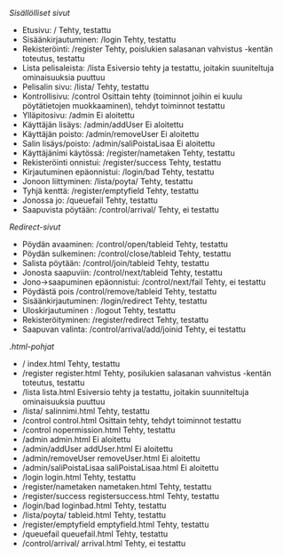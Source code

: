 *Sisällölliset sivut*

 - Etusivu:		/				Tehty, testattu  
 - Sisäänkirjautuminen:	/login				Tehty, testattu  
 - Rekisteröinti:	/register			Tehty, poislukien salasanan vahvistus -kentän toteutus, testattu  
 - Lista pelisaleista:	/lista				Esiversio tehty ja testattu, joitakin suuniteltuja ominaisuuksia puuttuu
 - Pelisalin sivu:	/lista/<salinnimi>		Tehty, testattu
 - Kontrollisivu:	/control			Osittain tehty (toiminnot joihin ei kuulu pöytätietojen muokkaaminen), tehdyt toiminnot testattu 
 - Ylläpitosivu:	/admin				Ei aloitettu  
 - Käyttäjän lisäys:	/admin/addUser			Ei aloitettu  
 - Käyttäjän poisto:	/admin/removeUser		Ei aloitettu  
 - Salin lisäys/poisto:	/admin/saliPoistaLisaa		Ei aloitettu  
 - Käyttäjänimi käytössä:	/register/nametaken	Tehty, testattu  
 - Rekisteröinti onnistui:	/register/success	Tehty, testattu  
 - Kirjautuminen epäonnistui:	/login/bad		Tehty, testattu  
 - Jonoon liittyminen:	/lista/poyta/<tableid>		Tehty, testattu
 - Tyhjä kenttä:	/register/emptyfield		Tehty, testattu
 - Jonossa jo:		/queuefail			Tehty, testattu
 - Saapuvista pöytään:	/control/arrival/<tableid>	Tehty, ei testattu

*Redirect-sivut*  
  
 - Pöydän avaaminen:	/control/open/tableid		Tehty, testattu
 - Pöydän sulkeminen:	/control/close/tableid		Tehty, testattu  
 - Salista pöytään:	/control/join/tableid		Tehty, testattu
 - Jonosta saapuviin:	/control/next/tableid		Tehty, testattu
 - Jono->saapuminen epäonnistui:	/control/next/fail	Tehty, ei testattu
 - Pöydästä pois	/control/remove/tableid		Tehty, testattu
 - Sisäänkirjautuminen:	/login/redirect			Tehty, testattu  
 - Uloskirjautuminen :  /logout				Tehty, testattu  
 - Rekisteröityminen:	/register/redirect		Tehty, testattu
 - Saapuvan valinta:	/control/arrival/add/joinid	Tehty, ei testattu
    
*.html-pohjat*  
  
 - /			index.html                      Tehty, testattu  
 - /register		register.html                   Tehty, posilukien salasanan vahvistus -kentän toteutus, testattu  
 - /lista		lista.html                      Esiversio tehty ja testattu, joitakin suunniteltuja ominaisuuksia puuttuu  
 - /lista/<salinnimi>	salinnimi.html                  Tehty, testattu
 - /control		control.html                    Osittain tehty, tehdyt toiminnot testattu
 - /control		nopermission.html		Tehty, testattu  
 - /admin		admin.html                      Ei aloitettu  
 - /admin/addUser	addUser.html                    Ei aloitettu  
 - /admin/removeUser	removeUser.html			Ei aloitettu  
 - /admin/saliPoistaLisaa	saliPoistaLisaa.html	Ei aloitettu  
 - /login			login.html		Tehty, testattu  
 - /register/nametaken	nametaken.html			Tehty, testattu  
 - /register/success	registersuccess.html		Tehty, testattu 
 - /login/bad		loginbad.html			Tehty, testattu  
 - /lista/poyta/<tableid>	tableid.html		Tehty, testattu
 - /register/emptyfield	emptyfield.html			Tehty, testattu
 - /queuefail		queuefail.html			Tehty, testattu
 - /control/arrival/<tableid>	arrival.html		Tehty, ei testattu
